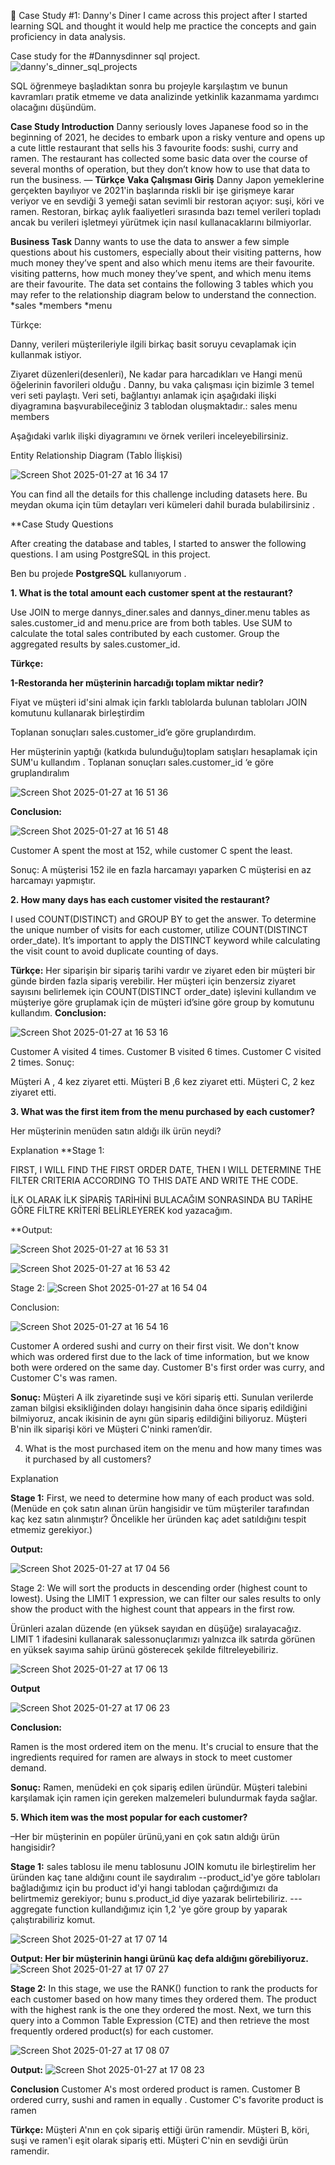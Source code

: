 🍜 Case Study #1: Danny's Diner
I came across this project after I started learning SQL and thought it would help me practice the concepts and gain proficiency in data analysis.

Case study  for the #Dannysdinner sql project.
![danny's_dinner_sql_projects](https://github.com/user-attachments/assets/66002c79-67cf-47d0-9606-f055a1a23100)


SQL öğrenmeye başladıktan sonra bu projeyle  karşılaştım ve bunun kavramları pratik etmeme ve data analizinde yetkinlik kazanmama yardımcı olacağını düşündüm.

**Case Study Introduction**
Danny seriously loves Japanese food so in the beginning of 2021, he decides to embark upon a risky venture and opens up a cute little restaurant that sells his 3 favourite foods: sushi, curry and ramen.
The restaurant has collected some basic data over the course of several months of operation, but they don’t know how to use that data to run the business.
—
**Türkçe**
**Vaka Çalışması Giriş**
Danny Japon yemeklerine gerçekten bayılıyor ve 2021'in başlarında riskli bir işe girişmeye karar veriyor ve en sevdiği 3 yemeği satan sevimli bir restoran açıyor: suşi, köri ve ramen.
Restoran, birkaç aylık faaliyetleri sırasında bazı temel verileri topladı ancak bu verileri işletmeyi yürütmek için nasıl kullanacaklarını bilmiyorlar.

**Business Task**
Danny wants to use the data to answer a few simple questions about his customers, especially about their visiting patterns, how much money they’ve spent and also which menu items are their favourite.
visiting patterns,
how much money they’ve spent, and
which menu items are their favourite.
The data set contains the following 3 tables which you may refer to the relationship diagram below to understand the connection.
*sales
*members
*menu







Türkçe:

Danny, verileri müşterileriyle ilgili birkaç basit soruyu cevaplamak için kullanmak istiyor. 

Ziyaret düzenleri(desenleri),
Ne kadar para harcadıkları ve
Hangi menü öğelerinin favorileri olduğu .
Danny, bu vaka çalışması için bizimle 3 temel veri seti paylaştı.
Veri seti, bağlantıyı anlamak için aşağıdaki ilişki diyagramına başvurabileceğiniz 3 tablodan oluşmaktadır.:
sales
menu
members


Aşağıdaki varlık ilişki diyagramını ve örnek verileri inceleyebilirsiniz.



Entity Relationship Diagram
(Tablo İlişkisi)


![Screen Shot 2025-01-27 at 16 34 17](https://github.com/user-attachments/assets/14d8e460-b816-4461-9463-fb57a7ec40f8)


You can find all the details for this challenge including datasets here.
Bu meydan okuma için tüm detayları veri kümeleri dahil burada bulabilirsiniz .







**Case Study Questions

After creating the database and tables, I started to answer the following questions.
I am using PostgreSQL in this project.

Ben bu projede **PostgreSQL** kullanıyorum .

**1. What is the total amount each customer spent at the restaurant?**


Use JOIN to merge dannys_diner.sales and dannys_diner.menu tables as sales.customer_id and menu.price are from both tables.
Use SUM to calculate the total sales contributed by each customer.
Group the aggregated results by sales.customer_id.


**Türkçe:**


**1-Restoranda her müşterinin harcadığı toplam miktar nedir?**




Fiyat ve müşteri id'sini almak için farklı tablolarda bulunan tabloları JOIN komutunu kullanarak birleştirdim 


Toplanan sonuçları sales.customer_id’e göre gruplandırdım.


Her müşterinin yaptığı (katkıda bulunduğu)toplam satışları hesaplamak için SUM'u kullandım .
Toplanan sonuçları sales.customer_id ‘e göre gruplandıralım 

![Screen Shot 2025-01-27 at 16 51 36](https://github.com/user-attachments/assets/e50e54a1-0e27-4f94-a5ae-f4ac24c60624)




**Conclusion:**

![Screen Shot 2025-01-27 at 16 51 48](https://github.com/user-attachments/assets/2d7f9c6d-4547-44db-abbf-f3df83c774bb)

Customer A spent the most at 152, while customer C spent the least.

Sonuç:
A müşterisi 152  ile en fazla harcamayı yaparken C müşterisi en az harcamayı yapmıştır.


**2. How many days has each customer visited the restaurant?**

I used COUNT(DISTINCT) and GROUP BY to get the answer.
To determine the unique number of visits for each customer, utilize COUNT(DISTINCT order_date). It’s important to apply the DISTINCT keyword while calculating the visit count to avoid duplicate counting of days. 


**Türkçe:**
Her siparişin bir sipariş tarihi vardır ve ziyaret eden bir müşteri bir günde birden fazla sipariş verebilir.
Her müşteri için benzersiz ziyaret sayısını belirlemek için COUNT(DISTINCT order_date) işlevini kullandım ve müşteriye göre gruplamak için de müşteri id’sine göre group by komutunu kullandım.
**Conclusion:**

![Screen Shot 2025-01-27 at 16 53 16](https://github.com/user-attachments/assets/805842cd-9e61-4ea5-8f77-e0cd57733066)

Customer A visited 4 times.
Customer B visited 6 times.
Customer C visited 2 times.
Sonuç:

Müşteri A , 4 kez ziyaret etti.
Müşteri B ,6 kez ziyaret etti.
Müşteri C,  2 kez ziyaret etti.




**3. What was the first item from the menu purchased by each customer?**

Her müşterinin menüden satın aldığı ilk ürün neydi?

Explanation
**Stage 1:

FIRST, I WILL FIND THE FIRST ORDER DATE, THEN I WILL DETERMINE THE FILTER CRITERIA ACCORDING TO THIS DATE AND WRITE THE CODE.

İLK OLARAK İLK SİPARİŞ TARİHİNİ BULACAĞIM SONRASINDA BU TARİHE GÖRE FİLTRE KRİTERİ BELİRLEYEREK kod yazacağım.

**Output:

![Screen Shot 2025-01-27 at 16 53 31](https://github.com/user-attachments/assets/96590b50-c092-4de5-8c75-d0a78d5f5b28)

![Screen Shot 2025-01-27 at 16 53 42](https://github.com/user-attachments/assets/dc9d1577-72ee-4b5a-8095-af7319fbac1a)

Stage 2:
![Screen Shot 2025-01-27 at 16 54 04](https://github.com/user-attachments/assets/3172984d-1dbc-4221-b211-0cbca15fc863)


Conclusion:


![Screen Shot 2025-01-27 at 16 54 16](https://github.com/user-attachments/assets/9a72f9f8-3743-40af-bf90-fe28e1f28338)

Customer A ordered sushi and curry on their first visit. We don't know which was ordered first due to the lack of time information, but we know both were ordered on the same day. Customer B's first order was curry, and Customer C's was ramen.



**Sonuç:**
Müşteri A ilk ziyaretinde suşi ve köri sipariş etti. Sunulan verilerde zaman bilgisi eksikliğinden dolayı hangisinin daha önce sipariş edildiğini bilmiyoruz, ancak ikisinin de aynı gün sipariş edildiğini biliyoruz. 
Müşteri B'nin ilk siparişi köri ve Müşteri C'ninki ramen’dir.



4. What is the most purchased item on the menu and how many times was it purchased by all customers?


Explanation

**Stage 1:**
First, we need to determine how many of each product was sold.
(Menüde en çok satın alınan ürün hangisidir ve tüm müşteriler tarafından kaç kez satın alınmıştır?
Öncelikle her üründen kaç adet satıldığını tespit etmemiz gerekiyor.)

**Output:**


![Screen Shot 2025-01-27 at 17 04 56](https://github.com/user-attachments/assets/a0177f04-cf50-4fc8-943d-2b030064eeb2)


Stage 2:
We will sort the products in descending order (highest count to lowest). Using the LIMIT 1 expression, we can filter our sales results to only show the product with the highest count that appears in the first row.

Ürünleri azalan düzende (en yüksek sayıdan en düşüğe) sıralayacağız. LIMIT 1 ifadesini kullanarak salessonuçlarımızı yalnızca ilk satırda görünen en yüksek sayıma sahip ürünü gösterecek şekilde filtreleyebiliriz.

![Screen Shot 2025-01-27 at 17 06 13](https://github.com/user-attachments/assets/abf97a25-714b-4315-98da-b9df66dd4c96)



**Output**

![Screen Shot 2025-01-27 at 17 06 23](https://github.com/user-attachments/assets/f0728c74-7e90-4a0d-9b73-b895539c954d)

**Conclusion:**

Ramen is the most ordered item on the menu. It's crucial to ensure that the ingredients required for ramen are always in stock to meet customer demand.

**Sonuç:**
Ramen, menüdeki en çok sipariş edilen üründür. Müşteri talebini karşılamak için ramen için gereken malzemeleri bulundurmak fayda sağlar.

**5. Which item was the most popular for each customer?**

–Her bir müşterinin en popüler ürünü,yani en çok satın aldığı ürün hangisidir?

**Stage 1:**
sales tablosu ile menu tablosunu JOIN komutu ile birleştirelim
her üründen kaç tane aldığını count ile saydıralım
--product_id'ye göre tabloları bağladığımız için bu product id'yi hangi tablodan çağırdığımızı da belirtmemiz gerekiyor; bunu s.product_id diye yazarak belirtebiliriz.
---aggregate function kullandığımız için 1,2 'ye göre group by yaparak çalıştırabiliriz komut.

![Screen Shot 2025-01-27 at 17 07 14](https://github.com/user-attachments/assets/75ad52b7-4302-4c2f-bc12-8f016a583143)



**Output: Her bir müşterinin hangi ürünü kaç defa  aldığını görebiliyoruz.**
![Screen Shot 2025-01-27 at 17 07 27](https://github.com/user-attachments/assets/ee5e2dce-c7e2-4e85-8d26-4f6fa3c40cd3)

**Stage 2:**
In this stage, we use the RANK() function to rank the products for each customer based on how many times they ordered them. The product with the highest rank is the one they ordered the most. Next, we turn this query into a Common Table Expression (CTE) and then retrieve the most frequently ordered product(s) for each customer.

![Screen Shot 2025-01-27 at 17 08 07](https://github.com/user-attachments/assets/fb8f57cf-738c-4b11-bc43-64e429b3c8eb)



**Output:**
![Screen Shot 2025-01-27 at 17 08 23](https://github.com/user-attachments/assets/284dba17-d532-426a-8e04-937435806d23)

**Conclusion**
Customer A's most ordered product is ramen. Customer B ordered curry, sushi and ramen in equally . Customer C's favorite product is ramen


**Türkçe:**
Müşteri A'nın en çok sipariş ettiği ürün ramendir. Müşteri B, köri, suşi ve ramen'i eşit olarak sipariş etti. Müşteri C'nin en sevdiği ürün ramendir.











